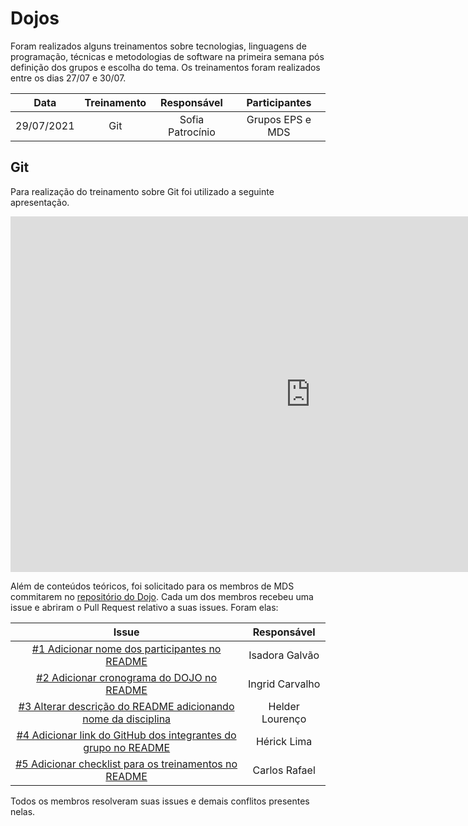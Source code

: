 # Dojos
Foram realizados alguns treinamentos sobre tecnologias, linguagens de programação, técnicas e metodologias de software na primeira semana pós definição dos grupos e escolha do tema. Os treinamentos foram realizados entre os dias 27/07 e 30/07.


| Data | Treinamento | Responsável | Participantes |
|:----:|:-----------:|:-----------:|:-------------:|
| 29/07/2021 | Git | Sofia Patrocínio | Grupos EPS e MDS |


## Git

Para realização do treinamento sobre Git foi utilizado a seguinte apresentação.

<iframe src="https://docs.google.com/presentation/d/e/2PACX-1vSo22slW8zalOKSaWuC49JHz9k2XsaTG-HIEnJLBQg6vfGOLU3Rt5WLfFQEHg4xd2rf9Zenf3vYPgeV/embed?start=false&loop=false&delayms=3000" frameborder="0" width="960" height="569" allowfullscreen="true" mozallowfullscreen="true" webkitallowfullscreen="true"></iframe>

Além de conteúdos teóricos, foi solicitado para os membros de MDS commitarem no [repositório do Dojo](https://github.com/GabrielDVpereira/DOJO-MDS-EPS). Cada um dos membros recebeu uma issue e abriram o Pull Request relativo a suas issues. Foram elas:

|           Issue          |        Responsável      |
|:------------------------:|:-----------------------:| 
| [#1 Adicionar nome dos participantes no README](https://github.com/GabrielDVpereira/DOJO-MDS-EPS/issues/1) | Isadora Galvão |
| [#2 Adicionar cronograma do DOJO no README](https://github.com/GabrielDVpereira/DOJO-MDS-EPS/issues/2) | Ingrid Carvalho |
| [#3 Alterar descrição do README adicionando nome da disciplina](https://github.com/GabrielDVpereira/DOJO-MDS-EPS/issues/3) | Helder Lourenço |
| [#4 Adicionar link do GitHub dos integrantes do grupo no README](https://github.com/GabrielDVpereira/DOJO-MDS-EPS/issues/4) | Hérick Lima |
| [#5 Adicionar checklist para os treinamentos no README](https://github.com/GabrielDVpereira/DOJO-MDS-EPS/issues/5) | Carlos Rafael |

Todos os membros resolveram suas issues e demais conflitos presentes nelas.